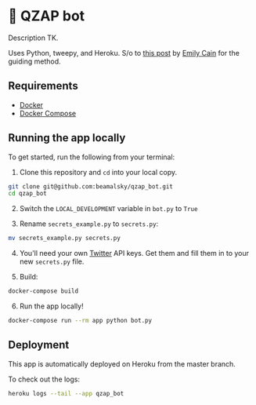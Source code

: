 # 🌟 QZAP bot

Description TK.

Uses Python, tweepy, and Heroku. S/o to [this post](https://dev.to/emcain/how-to-set-up-a-twitter-bot-with-python-and-heroku-1n39) by [Emily Cain](https://emcain.github.io/) for the guiding method.

## Requirements

- [Docker](https://www.docker.com/)
- [Docker Compose](https://docs.docker.com/compose/install/)

## Running the app locally

To get started, run the following from your terminal:

1. Clone this repository and `cd` into your local copy.

  ```bash
  git clone git@github.com:beamalsky/qzap_bot.git
  cd qzap_bot
  ```

2. Switch the `LOCAL_DEVELOPMENT` variable in `bot.py` to `True`

3. Rename `secrets_example.py` to `secrets.py`:

  ```bash
  mv secrets_example.py secrets.py
  ```

4. You'll need your own [Twitter](https://developer.twitter.com/en/docs/basics/authentication/guides/access-tokens) API keys. Get them and fill them in to your new `secrets.py` file.

5. Build:

  ```bash
  docker-compose build
  ```

6. Run the app locally!

  ```bash
  docker-compose run --rm app python bot.py
  ```

## Deployment

This app is automatically deployed on Heroku from the master branch.

To check out the logs:

  ```bash
  heroku logs --tail --app qzap_bot
  ```
